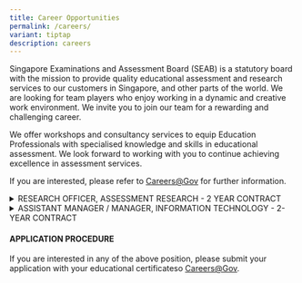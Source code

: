```yaml
---
title: Career Opportunities
permalink: /careers/
variant: tiptap
description: careers
---
```

<p>Singapore Examinations and Assessment Board (SEAB) is a statutory board
with the mission to provide quality educational assessment and research
services to our customers in Singapore, and other parts of the world. We
are looking for team players who enjoy working in a dynamic and creative
work environment. We invite you to join our team for a rewarding and challenging
career.</p>
<p>We offer workshops and consultancy services to equip Education Professionals
with specialised knowledge and skills in educational assessment. We look
forward to working with you to continue achieving excellence in assessment
services.</p>
<p>If you are interested, please refer to <a href="https://www.careers.gov.sg/" rel="noopener noreferrer nofollow" target="_blank"><u>Careers@Gov</u></a>&nbsp;for further
information.</p>
<div data-type="detailGroup" class="isomer-accordion isomer-accordion-white">
<details class="isomer-details">
<summary>RESEARCH OFFICER, ASSESSMENT RESEARCH - 2 YEAR CONTRACT</summary>
<div data-type="detailsContent" class="isomer-details-content">
<p></p>
<p><strong>RESPONSIBILITIES</strong>
</p>
<p>Successful applicant will play an active role in conducting research on
educational measurement and assessment issues, as well as in developing
assessment services and products that are transforming for stakeholders.&nbsp;The
key responsibilities include:&nbsp;&nbsp;</p>
<ul data-tight="true" class="tight">
<li>
<p>Conduct research studies which focus on harnessing technology to assess
complex competencies for 21st Century education&nbsp;</p>
</li>
<li>
<p>Apply statistical techniques to support assessment-related analysis</p>
</li>
<li>
<p>Provide project management and consultancy services for assessment projects</p>
</li>
<li>
<p>Develop assessment services and products that are fit for purpose, educationally
sound and positively transforming for stakeholders&nbsp;</p>
<p></p>
</li>
</ul>
<p><strong>&nbsp;</strong>
</p>
<p><strong>REQUIREMENTS</strong>
</p>
<ul data-tight="true" class="tight">
<li>
<p>Trained in Mathematics and/or statistics-related field</p>
</li>
<li>
<p>Experience in the education sector will be an advantage</p>
</li>
<li>
<p>Proficient in the use of statistical analysis software (e.g. STATA, SAS,
RUMM2020, R-Programming)</p>
</li>
<li>
<p>Experience in the use of coding applications (such as Visual Studio) with
C/C#/C++, Visual Basic or Java Programming, will be useful</p>
</li>
<li>
<p>Adaptable, meticulous individual with excellent analytical skills</p>
</li>
<li>
<p>Ability to communicate complex concepts in an applied and practical manner
to obtain buy-in from stakeholder groups</p>
</li>
<li>
<p>Enjoy working in teams, in a dynamic and creative work environment</p>
</li>
</ul>
</div>
</details>
<details class="isomer-details">
<summary>ASSISTANT MANAGER / MANAGER, INFORMATION TECHNOLOGY - 2-YEAR CONTRACT</summary>
<div data-type="detailsContent" class="isomer-details-content">
<p></p>
<p><strong>RESPONSIBILITIES</strong>
</p>
<p>Successful applicant will play an active role in managing IT application
projects, driving and enhancing the SEAB’s digital competencies and capabilities,
providing operational support to end users for IT systems, and ensuring
compliance with IT policies and standards.&nbsp;The key responsibilities
include:&nbsp;&nbsp;</p>
<ul data-tight="true" class="tight">
<li>
<p>Manage IT application projects, including initial requirements gathering,
tendering process management, development supervision, and contract administration
for ongoing operations.</p>
</li>
<li>
<p>Collaborate with users and vendors to enhance systems and services, ensuring
alignment with evolving business needs.</p>
</li>
<li>
<p>Conduct project risk management and develop relevant risk mitigation strategies
in collaboration with users and vendors.</p>
</li>
<li>
<p>Manage and support ongoing operations of systems and services, and conduct
regular reviews to ensure project success.</p>
</li>
<li>
<p>Act as a technical consultant for agency ICT projects, offering advice
on technology trends and standards to meet current and future business
needs.</p>
</li>
<li>
<p>Collaborating with various departments to understand their business needs
and recommending digital solutions to meet those needs effectively and
efficiently.</p>
</li>
<li>
<p>Lead the evaluation, selection, and implementation of new technologies
to enhance operational efficiency and drive innovation.</p>
</li>
<li>
<p>Review existing policies against prevailing IM8 policies regularly and
implement necessary changes to maintain relevance.</p>
</li>
<li>
<p>Lead the formulation and implementation of work processes to ensure compliance
with IM8 policies at SEAB.</p>
</li>
</ul>
<p></p>
<p><strong>REQUIREMENTS</strong>
</p>
<ul data-tight="true" class="tight">
<li>
<p>Degree or Diploma in Computer Science, Information Systems, Information/Infocomm
Technology, Computer or Electronics Engineering, or a related field.</p>
</li>
<li>
<p>Minimum of 8 years of relevant experience as an IT Project Manager, involving
in at least 2 full project development life cycles.</p>
</li>
<li>
<p>Possess a thorough understanding of IT policies, compliance, and regulatory
standards.</p>
</li>
<li>
<p>Familiar with digital transformation initiatives and tools for enhancing
business operations.</p>
</li>
<li>
<p>Possess an adaptable and enterprising personality, with a proactive approach
to acquiring new knowledge and taking calculated risks.</p>
</li>
<li>
<p>Is driven by innovation to deliver tangible business outcomes.</p>
</li>
<li>
<p>Possess strong vendor management and interpersonal skills.</p>
</li>
<li>
<p>Proficient in analytical, conceptualisation, and problem-solving abilities.</p>
</li>
<li>
<p>Possess experience in supporting audits and compliance management.</p>
</li>
<li>
<p>Advantageous to have prior experience in a Public Service agency, with
a good understanding of the Instruction Manual (IM8) for ICT, experience
in audits, and knowledge of government procurement processes and contract
management.</p>
</li>
</ul>
</div>
</details>
</div>
<h4><strong>APPLICATION PROCEDURE</strong></h4>
<p>If you are interested in any of the above position, please submit your
application with your educational certificateso&nbsp;<a href="https://www.careers.hrp.gov.sg/sap/bc/ui5_ui5/sap/ZGERCFA004/index.html?search-keyword=seab" rel="noopener noreferrer nofollow" target="_blank"><u>Careers@Gov</u></a>.</p>